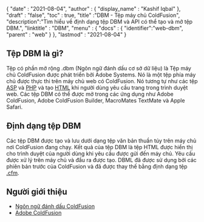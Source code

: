 {
  "date" : "2021-08-04",
  "author" : {
    "display_name" : "Kashif Iqbal"
},
  "draft" : "false",
  "toc" : true,
  "title" :"DBM - Tệp máy chủ ColdFusion",
  "description":"Tìm hiểu về định dạng tệp DBM và API có thể tạo và mở tệp DBM.",
  "linktitle" : "DBM",
  "menu" : {
    "docs" : {
      "identifier":"web-dbm",
      "parent" : "web"
}
},
  "lastmod" : "2021-08-04"
}

## Tệp DBM là gì?

Tệp có phần mở rộng .dbm (Ngôn ngữ đánh dấu cơ sở dữ liệu) là Tệp máy chủ ColdFusion được phát triển bởi Adobe Systems. Nó là một tệp phía máy chủ được thực thi trên máy chủ web có ColdFusion. Nó tương tự như các tệp [ASP](/vi/web/asp/) và [PHP](/vi/web/php/) và tạo [HTML](/vi/web/html/) khi người dùng yêu cầu trang trong trình duyệt web. Các tệp DBM có thể được mở trong các ứng dụng như Adobe ColdFusion, Adobe ColdFusion Builder, MacroMates TextMate và Apple Safari.

## Định dạng tệp DBM

Các tệp DBM được tạo và lưu dưới dạng tệp văn bản thuần túy trên máy chủ nơi ColdFusion đang chạy. Kết quả của tệp DBM là tệp HTML được hiển thị cho trình duyệt của người dùng khi yêu cầu được gửi đến máy chủ. Yêu cầu được xử lý trên máy chủ và đầu ra được tạo. DBML đã được sử dụng bởi các phiên bản trước của ColdFusion và đã được thay thế bằng định dạng tệp [.cfm](/vi/web/cfm/).

## Người giới thiệu

* [Ngôn ngữ đánh dấu ColdFusion](https://people.apache.org/~jim/NewArchitect/webtech/2000/08/junk/index.html)
* [Adobe ColdFusion](https://en.wikipedia.org/wiki/Adobe_ColdFusion)

